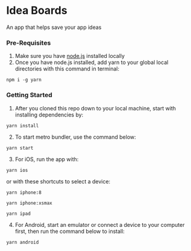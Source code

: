 # Idea Boards

An app that helps save your app ideas

### Pre-Requisites

1. Make sure you have [node.js](https://nodejs.org/en/) installed locally
2. Once you have node.js installed, add yarn to your global local directories with this command in terminal:

```
npm i -g yarn
```

### Getting Started

1. After you cloned this repo down to your local machine, start with installing dependencies by:

```
yarn install
```

2. To start metro bundler, use the command below:

```
yarn start
```

3. For iOS, run the app with:

```
yarn ios
```

or with these shortcuts to select a device:

```
yarn iphone:8
```

```
yarn iphone:xsmax
```

```
yarn ipad
```

4. For Android, start an emulator or connect a device to your computer first, then run the command below to install:

```
yarn android
```
